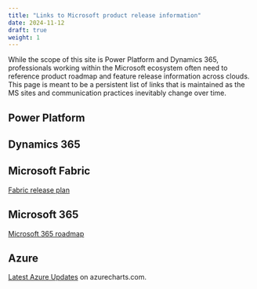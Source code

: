 ```yaml
---
title: "Links to Microsoft product release information"
date: 2024-11-12
draft: true
weight: 1
---
```


While the scope of this site is Power Platform and Dynamics 365, professionals working within the Microsoft ecosystem often need to reference product roadmap and feature release information across clouds. This page is meant to be a persistent list of links that is maintained as the MS sites and communication practices inevitably change over time.

## Power Platform



## Dynamics 365



## Microsoft Fabric

[Fabric release plan](https://learn.microsoft.com/en-us/fabric/release-plan/overview)


## Microsoft 365

[Microsoft 365 roadmap](https://www.microsoft.com/en-us/microsoft-365/roadmap)


## Azure

[Latest Azure Updates](https://azurecharts.com/updates) on azurecharts.com.




